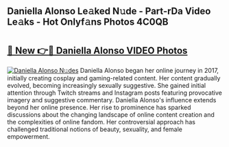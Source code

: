 ## Daniella Alonso Le𝚊ked N𝚞de - Part-rDa Video Le𝚊ks - Hot Onlyf𝚊ns Photos 4C0QB

# <h2><a href="http://ac54970.deff.icu/?id=Daniella+Alonso">🔗 New 👉🔴 Daniella Alonso VIDEO Photos</a></h2>

[![Daniella Alonso N𝚞des](https://i.imgur.com/rIISA9y.gif)](http://ac54970.deff.icu/?id=Daniella+Alonso)
Daniella Alonso began her online journey in 2017, initially creating cosplay and gaming-related content. Her content gradually evolved, becoming increasingly sexually suggestive. She gained initial attention through Twitch streams and Instagram posts featuring provocative imagery and suggestive commentary. Daniella Alonso's influence extends beyond her online presence. Her rise to prominence has sparked discussions about the changing landscape of online content creation and the complexities of online fandom. Her controversial approach has challenged traditional notions of beauty, sexuality, and female empowerment.
